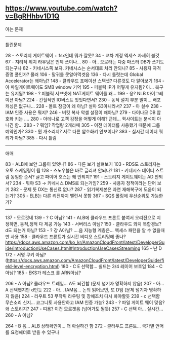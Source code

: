 https://www.youtube.com/watch?v=BgRHhbv1D1Q
------------
아는 문제



------------------
틀린문제


28 - 스토리지 게이트웨이 + fsx인데 뭐가 잘못?
34 - 교차 계정 엑세스 자세히 볼것
67 - 지리적 위치 라우팅은 언제 쓰이나...
80 - 아.. 오로라는 다중 마스터 DB가 쓰기도 되는구나
82 - 키네시스쪽 보자. 키네시스는 순서대로 처리 안되나?
85 - 사용자 자격증명 풀인가? 몰러
106 - 말귀를 못알아먹겟음
136 - 다시 틀렷는데 Global Accelerator는 왜아님?
148 - 클라우드 포메이션 스택셋? 다른것도 다 알아보기
164 - 아 파일게이트웨이도 SMB window 기억
195 - 퍼블릭 IP가 어떻게 유지됨? 아... 복구는 유지됨?
198 - ? 퍼블릭 서브넷에 NAT게이트 웨이를 왜...
199 - 응? NLB 마이그레이션 아님?
224 - 간헐적인 IO버스트 잇엇다면서?
230 - 동적 설치 부분 말이... 배포 캐싱은 없구나...
228 - 볼트 잠금이 왜 아님? 설마 S3아니라서?
237 - 아 실수
238 - IAM 인증 사용은 뭐지?
246 - 버킷 복사 악셀 설정이 왜아님?
279 - 다이나모 DB 암호화 키는 ....
280 - 아테나로 고객 감정을 어떻게 이해? 근데... 퀵사이트는 분석이 아니긴 함...
283 - ? 뭐임? 작업량 2개라매
305 - 이전 데이터를 사용했기 때문에 그룹 예약인가?
330 - 뭔 개소리지? 서로 다른 암호화키 안보이나?
383 - 실시간 데이터 쿼리가 아님?
385 - 다시 틀림


---------
애매

83 - ALB에 보안 그룹이 있엇나?
86 - 다른 보기 살펴보기
103 - RDS도 스토리지는 오토 스케일링이 됨
128 - 스노우볼은 바로 글리셔 안되나?
181 - 키네시스 데이터 스트림 동일한 순서? 글고 파이어 호스는 왜 안되지?
191 - 스토리지 게이트웨이는 AD 안되서?
234 - 뭐야 S3 -> 키네시스 DMS로 되는거임?
259 - 사용자 정책이라는 단어 보기
282 - 문제 뜻 DX는 통신료 없나?
287 - 읽기복제본은 과연 재해복구에 도움이 되는가?
305 - ELB는 다른 리전까지 밸런서 못함
367 - SQS 폴링에 우선순위도 가능한가?

















---------------------------

137 - 모르것네
139 - ? C 아님?
141 - ALB에 클라우드 프론트 붙여서 오리진으로 지정하면, 동적,정적 다 제공 가능
143 - 서버리스 아님?
150 - 클라우드 와치 복합경보? d도 되는거 아님?
153 - ? 걍 A아님? ....음 지능형 계층은... 엑세스 패턴을 알 수 없을때만 사용
158 - 클라우드 프론트가 실시간 비디오 스트리밍에 좋나? https://docs.aws.amazon.com/ko_kr/AmazonCloudFront/latest/DeveloperGuide/IntroductionUseCases.html#IntroductionUseCasesStreaming
165 - 난 D
172 - 서명 쿠키 아님? (https://docs.aws.amazon.com/AmazonCloudFront/latest/DeveloperGuide/field-level-encryption.html)
180 - C E 선택함... 쉴드는 3/4 레이어 보호임
184 - C 아님?
185 - EKS가 테스크 롤 ARN아님?




206 - A 아님? 클라우드 트레일... A도 되긴함 (문제 넘기자 명확하지 않음)
207 - 아... A 선택햇지만 d인듯
222 - 아...  IAM음... 논의 읽어보면, 또 D임 (문제 넘기자 명확하지 않음)
224 - 라우트 53 무작위 라우팅 및 장애조치 다시 봐야할듯
239 - c 선택함 무슨소리 신지... 코그니토 사용안하고 IAM 인증 가능?
243 - ? 파일 게이트 웨이 맞음? 왜 스토리지?
247 - 띠용? 이건 모르겟음 (넘어가도 될듯)
257 - C 선택 아... 실시간...
260 - A 아님?




264 - B 음... ALB 상태확인이... 더 확실하긴 함
272 - 클라우드 프론트... 국가별 언어를 요청해더로 받을 수 있구나


